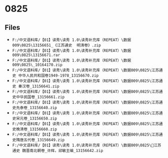 # 0825

## Files

- `F:/中文语料库/【01】读秀\读秀 1.0\读秀补充库（REPEAT）\数据009\0825\13156651_《江苏通史  明清卷》.zip`
- `F:/中文语料库/【01】读秀\读秀 1.0\读秀补充库（REPEAT）\数据009\0825\13156671.rar`
- `F:/中文语料库/【01】读秀\读秀 1.0\读秀补充库（REPEAT）\数据009\0825\_10164170.zip`
- `F:/中文语料库/【01】读秀\读秀 1.0\读秀补充库（REPEAT）\数据009\0825\江苏通史 中华人民共和国卷1949-1978_13156670.zip`
- `F:/中文语料库/【01】读秀\读秀 1.0\读秀补充库（REPEAT）\数据009\0825\江苏通史 秦汉卷_13156641.zip`
- `F:/中文语料库/【01】读秀\读秀 1.0\读秀补充库（REPEAT）\数据009\0825\江苏通史中华民国卷_13156661.zip`
- `F:/中文语料库/【01】读秀\读秀 1.0\读秀补充库（REPEAT）\数据009\0825\江苏通史先泰卷_13156640.zip`
- `F:/中文语料库/【01】读秀\读秀 1.0\读秀补充库（REPEAT）\数据009\0825\江苏通史宋元卷_13156650.zip`
- `F:/中文语料库/【01】读秀\读秀 1.0\读秀补充库（REPEAT）\数据009\0825\江苏通史晚清卷_13156660.zip`
- `F:/中文语料库/【01】读秀\读秀 1.0\读秀补充库（REPEAT）\数据009\0825\江苏通史隋唐五代卷_13156649.zip`
- `F:/中文语料库/【01】读秀\读秀 1.0\读秀补充库（REPEAT）\数据009\0825\江苏通史 魏晋南北朝卷_许辉，邱敏主编_13156642.zip`
